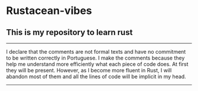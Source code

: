 # Rustacean-vibes
<h2>This is my repository to learn rust</h2>

***
I declare that the comments are not formal texts and have no commitment to be written correctly in Portuguese. I make the comments because they help me understand more efficiently what each piece of code does. At first they will be present. However, as I become more fluent in Rust, I will abandon most of them and all the lines of code will be implicit in my head.
***